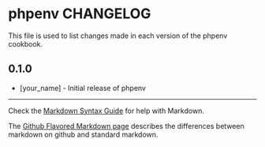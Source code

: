 # phpenv CHANGELOG

This file is used to list changes made in each version of the phpenv cookbook.

## 0.1.0
- [your_name] - Initial release of phpenv

- - -
Check the [Markdown Syntax Guide](http://daringfireball.net/projects/markdown/syntax) for help with Markdown.

The [Github Flavored Markdown page](http://github.github.com/github-flavored-markdown/) describes the differences between markdown on github and standard markdown.
